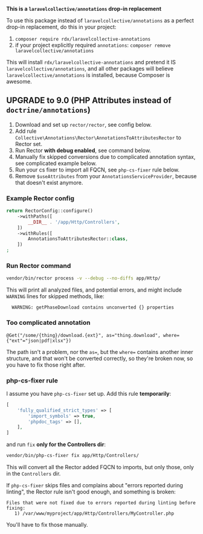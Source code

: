 **This is a `laravelcollective/annotations` drop-in replacement**

To use this package instead of `laravelcollective/annotations` as a perfect drop-in replacement, do
this in your project:

1. `composer require rdx/laravelcollective-annotations`
2. if your project explicitly required `annotations`: `composer remove laravelcollective/annotations`

This will install `rdx/laravelcollective-annotations` and pretend it IS `laravelcollective/annotations`,
and all other packages will believe `laravelcollective/annotations` is installed, because Composer is awesome.

## UPGRADE to 9.0 (PHP Attributes instead of `doctrine/annotations`)

1. Download and set up `rector/rector`, see config below.
2. Add rule `Collective\Annotations\Rector\AnnotationsToAttributesRector` to Rector set.
3. Run Rector **with debug enabled**, see command below.
4. Manually fix skipped conversions due to complicated annotation syntax, see complicated example below.
5. Run your cs fixer to import all FQCN, see `php-cs-fixer` rule below.
6. Remove `$useAttributes` from your `AnnotationsServiceProvider`, because that doesn't exist anymore.

### Example Rector config

```php
return RectorConfig::configure()
	->withPaths([
		__DIR__ . '/app/Http/Controllers',
	])
	->withRules([
		AnnotationsToAttributesRector::class,
	])
;
```

### Run Rector command

```bash
vendor/bin/rector process -v --debug --no-diffs app/Http/
```

This will print all analyzed files, and potential errors, and might include `WARNING` lines for
skipped methods, like:

```
  WARNING: getPhaseDownload contains unconverted {} properties
```

### Too complicated annotation

```
@Get("/some/{thing}/download.{ext}", as="thing.download", where={"ext"="json|pdf|xlsx"})
```

The path isn't a problem, nor the `as=`, but the `where=` contains another inner structure, and that
won't be converted correctly, so they're broken now, so you have to fix those right after.

### php-cs-fixer rule

I assume you have `php-cs-fixer` set up. Add this rule **temporarily**:

```php
[
	'fully_qualified_strict_types' => [
		'import_symbols' => true,
		'phpdoc_tags' => [],
	],
]
```

and run `fix` **only for the Controllers dir**:

```bash
vendor/bin/php-cs-fixer fix app/Http/Controllers/
```

This will convert all the Rector added FQCN to imports, but only those, only in the `Controllers` dir.

If `php-cs-fixer` skips files and complains about "errors reported during linting", the Rector rule
isn't good enough, and something is broken:

```
Files that were not fixed due to errors reported during linting before fixing:
   1) /var/www/myproject/app/Http/Controllers/MyController.php
```

You'll have to fix those manually.
